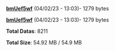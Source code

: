 [**bmUef5wf**](/data/bmUef5wf.txt) (04/02/23 - 13:03)- 1279 bytes

[**bmUef5wf**](/data/bmUef5wf.txt) (04/02/23 - 13:03)- 1279 bytes

**Total Datas**: 8211

**Total Size**: 54.92 MB / 54.9 MB